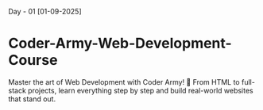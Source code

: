 Day - 01 [01-09-2025]





# Coder-Army-Web-Development-Course
Master the art of Web Development with Coder Army! 🚀 From HTML to full-stack projects, learn everything step by step and build real-world websites that stand out.
